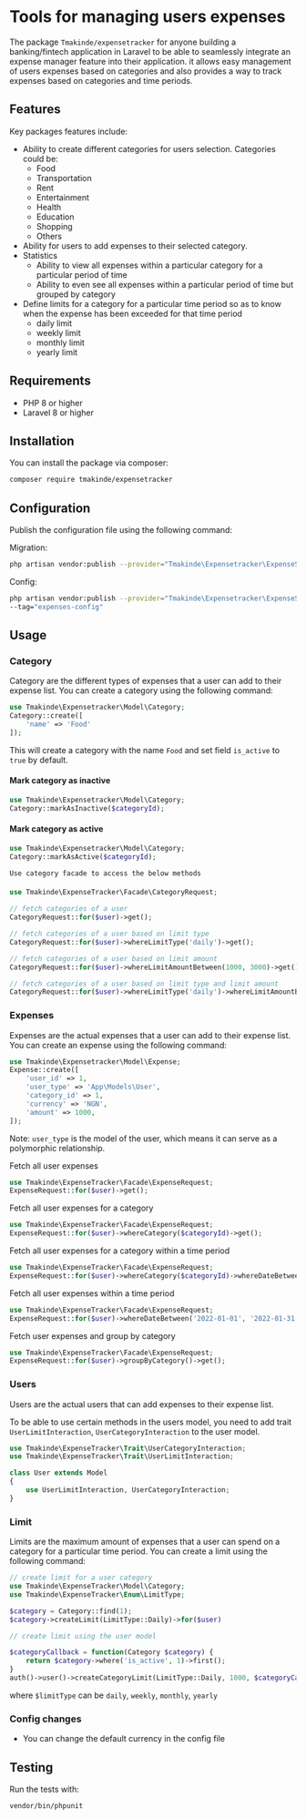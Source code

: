 # Tools for managing users expenses

The package `Tmakinde/expensetracker` for anyone building a banking/fintech application in Laravel to be able to seamlessly integrate an expense manager feature into their application. it allows easy management of users expenses based on categories and also provides a way to track expenses based on categories and time periods.

## Features
Key packages features include:
- Ability to create different categories for users selection. Categories could be:
    - Food
    - Transportation
    - Rent
    - Entertainment
    - Health
    - Education
    - Shopping
    - Others
- Ability for users to add expenses to their selected category.
- Statistics
    - Ability to view all expenses within a particular category for a particular period of time
    - Ability to even see all expenses within a particular period of time but grouped by category
- Define limits for a category for a particular time period so as to know when the expense has been exceeded for that time period
    - daily limit
    - weekly limit
    - monthly limit
    - yearly limit

## Requirements
- PHP 8 or higher
- Laravel 8 or higher

## Installation
You can install the package via composer:

```bash
composer require tmakinde/expensetracker
```

## Configuration
Publish the configuration file using the following command:

Migration:

```bash
php artisan vendor:publish --provider="Tmakinde\Expensetracker\ExpenseServiceProvider" --tag="expenses-migrations"
```

Config:

```bash
php artisan vendor:publish --provider="Tmakinde\Expensetracker\ExpenseServiceProvider"
--tag="expenses-config"
```

## Usage

### Category
Category are the different types of expenses that a user can add to their expense list. You can create a category using the following command:

```php
use Tmakinde\Expensetracker\Model\Category;
Category::create([
    'name' => 'Food'
]);
```
This will create a category with the name `Food` and set field `is_active` to `true` by default.

#### Mark category as inactive
```php
use Tmakinde\Expensetracker\Model\Category;
Category::markAsInactive($categoryId);
```

#### Mark category as active
```php
use Tmakinde\Expensetracker\Model\Category;
Category::markAsActive($categoryId);
```

`Use category facade to access the below methods`

####
```php
use Tmakinde\ExpenseTracker\Facade\CategoryRequest;

// fetch categories of a user
CategoryRequest::for($user)->get();

// fetch categories of a user based on limit type
CategoryRequest::for($user)->whereLimitType('daily')->get();

// fetch categories of a user based on limit amount
CategoryRequest::for($user)->whereLimitAmountBetween(1000, 3000)->get();

// fetch categories of a user based on limit type and limit amount
CategoryRequest::for($user)->whereLimitType('daily')->whereLimitAmountBetween(1000, 3000)->get();
```

### Expenses
Expenses are the actual expenses that a user can add to their expense list. You can create an expense using the following command:

```php
use Tmakinde\Expensetracker\Model\Expense;
Expense::create([
    'user_id' => 1,
    'user_type' => 'App\Models\User',
    'category_id' => 1,
    'currency' => 'NGN',
    'amount' => 1000,
]);
```
Note: `user_type` is the model of the user, which means it can serve as a polymorphic relationship.

Fetch all user expenses
    
```php
use Tmakinde\ExpenseTracker\Facade\ExpenseRequest;
ExpenseRequest::for($user)->get();
```

Fetch all user expenses for a category
        
```php
use Tmakinde\ExpenseTracker\Facade\ExpenseRequest;
ExpenseRequest::for($user)->whereCategory($categoryId)->get();
```
Fetch all user expenses for a category within a time period
        
```php
use Tmakinde\ExpenseTracker\Facade\ExpenseRequest;
ExpenseRequest::for($user)->whereCategory($categoryId)->whereDateBetween('2022-01-01', '2022-01-31')->get();
```
Fetch all user expenses within a time period
        
```php
use Tmakinde\ExpenseTracker\Facade\ExpenseRequest;
ExpenseRequest::for($user)->whereDateBetween('2022-01-01', '2022-01-31')->get();
```
Fetch user expenses and group by category
        
```php
use Tmakinde\ExpenseTracker\Facade\ExpenseRequest;
ExpenseRequest::for($user)->groupByCategory()->get();
```

### Users
Users are the actual users that can add expenses to their expense list.

To be able to use certain methods in the users model, you need to add trait `UserLimitInteraction`, `UserCategoryInteraction`  to the user model.

```php
use Tmakinde\ExpenseTracker\Trait\UserCategoryInteraction;
use Tmakinde\ExpenseTracker\Trait\UserLimitInteraction;

class User extends Model
{
    use UserLimitInteraction, UserCategoryInteraction;
}
```

### Limit
Limits are the maximum amount of expenses that a user can spend on a category for a particular time period. You can create a limit using the following command:

```php
// create limit for a user category
use Tmakinde\ExpenseTracker\Model\Category;
use Tmakinde\ExpenseTracker\Enum\LimitType;

$category = Category::find(1);
$category->createLimit(LimitType::Daily)->for($user)

// create limit using the user model

$categoryCallback = function(Category $category) {
    return $category->where('is_active', 1)->first();
}
auth()->user()->createCategoryLimit(LimitType::Daily, 1000, $categoryCallback)
```

where `$limitType` can be `daily`, `weekly`, `monthly`, `yearly`

### Config changes
- You can change the default currency in the config file

## Testing
Run the tests with:

```bash
vendor/bin/phpunit
```
